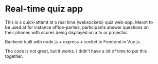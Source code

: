 # Real-time quiz app
This is a quick-attemt at a real time (websockets) quiz web-app. Meant to be used at for instance office-parties, participants answer questions on their phones with scores being displayed on a tv or projector.

Backend built with node.js + express + socket.io
Frontend in Vue.js

The code is not great, but it works. I didn't have a lot of time to put this together.
